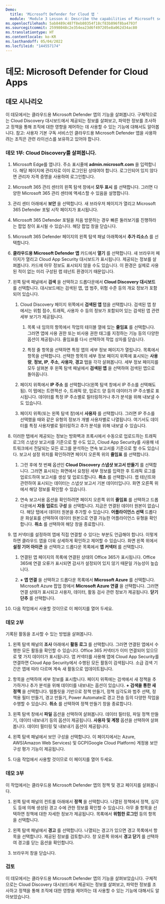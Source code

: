 ```yaml
---
Demo:
  title: 'Microsoft Defender for Cloud 앱 '
  module: 'Module 3 Lesson 4: Describe the capabilities of Microsoft security solutions: Describe threat protection with Microsoft 365 Defender'
ms.openlocfilehash: 5ab8489c487f8eb80354f18cf83b896f8ba4793f
ms.sourcegitcommit: 25998048c2e354ea23d6f497205e8a062d34ac80
ms.translationtype: HT
ms.contentlocale: ko-KR
ms.lasthandoff: 05/04/2022
ms.locfileid: "144557174"
---
```

# <a name="demo-microsoft-defender-for-cloud-apps"></a>데모: Microsoft Defender for Cloud Apps

## <a name="demo-scenario"></a>데모 시나리오

이 데모에서는 클라우드용 Microsoft Defender 앱의 기능을 살펴봅니다.  구체적으로는 Cloud Discovery 대시보드에서 제공되는 정보를 살펴보고, 파악한 정보를 조사하고 정책을 통해 조직에 대한 영향을 제어하는 데 사용할 수 있는 기능에 대해서도 알아봅니다.  참고:  사용자 기본 구독 서비스인 클라우드용 Microsoft Defender 앱을 사용하려는 조직은 관련 라이선스를 보유하고 있어야 합니다.  

### <a name="demo-part-1-explore-cloud-discovery"></a>데모 1부: Cloud Discovery를 살펴봅니다.

1. Microsoft Edge를 엽니다. 주소 표시줄에 **admin.microsoft.com** 을 입력합니다.  해당 페이지에 관리자로 이미 로그인된 상태여야 합니다.  로그인되어 있지 않다면 관리자 자격 증명을 사용하여 로그인합니다.

1. Microsoft 365 관리 센터의 왼쪽 탐색 창에서 **모두 표시** 를 선택합니다.  그러면 다양한 Microsoft 365 관리 센터에 액세스할 수 있음을 설명합니다.

1. 관리 센터 아래에서 **보안** 을 선택합니다.  새 브라우저 페이지가 열리고 Microsoft 365 Defender 포털 시작 페이지가 표시됩니다.  

1. Microsoft 365 Defender 포털을 처음 방문하는 경우 빠른 둘러보기를 진행하라는 팝업 창이 표시될 수 있습니다.  해당 팝업 창을 닫습니다.

1. Microsoft 365 Defender 페이지의 왼쪽 탐색 패널 아래쪽에서 **추가 리소스** 를 선택합니다.

1. **클라우드용 Microsoft Defender 앱** 카드에서 **열기** 를 선택합니다.  새 브라우저 페이지가 열리고 Cloud App Security 대시보드가 표시됩니다.  제공되는 정보를 살펴봅니다.  카드에 아무 정보도 표시되지 않을 수도 있습니다. 이 환경은 실제로 사용된 적이 없는 미리 구성된 랩 테넌트 환경이기 때문입니다.  

1. 왼쪽 탐색 패널에서 **검색** 을 선택하고 드롭다운에서 **Cloud Discovery 대시보드** 를 선택합니다.  대시보드에는 검색된 앱, 앱 범주, 위험 수준 등의 개요 정보가 포함되어 있습니다.  

    1. Cloud Discovery 페이지 위쪽에서 **검색된 앱** 탭을 선택합니다.  검색된 앱 창에서는 위험 점수, 트래픽, 사용자 수 등의 정보가 포함되어 있는 검색된 앱 관련 세부 보기가 제공됩니다.

        1. 목록 내 임의의 항목에서 작업의 테이블 열에 있는 **줄임표** 를 선택합니다.  그러면 앱에 사용 권한 또는 비사용 권한 태그를 지정하는 기능 등의 다양한 옵션이 제공됩니다.  줄임표를 다시 선택하여 작업 상자를 닫습니다.

        1. 특정 줄 항목을 선택하면 특정 앱의 세부 정보 페이지가 열립니다.  목록에서 항목을 선택합니다.  선택한 항목의 세부 정보 페이지 위쪽에 표시되는  **사용량**, **정보, IP**, **주소**, **사용자**, **경고** 탭을 각각 살펴봅니다. 세부 정보 페이지를 모두 살펴본 후 왼쪽 탐색 패널에서 **검색된 앱** 을 선택하여 검색된 앱으로 돌아옵니다.

    1. 페이지 위쪽에서 **IP 주소** 를 선택합니다(왼쪽 탐색 창에서 IP 주소를 선택해도 됨).  이 탭에는 트랜잭션 수, 트래픽 양, 업로드 양 등의 데이터가 IP 주소별로 표시됩니다.  데이터를 특정 IP 주소별로 필터링하거나 추가 분석을 위해 내보낼 수도 있습니다.

    1. 페이지 위쪽(또는 왼쪽 탐색 창)에서 **사용자** 를 선택합니다.  그러면 IP 주소를 선택했을 때와 같은 유형의 정보가 개별 사용자별로 나열됩니다.  여기서도 데이터를 특정 사용자별로 필터링하고 추가 분석을 위해 내보낼 수 있습니다.

1. 이러한 탭에서 제공되는 정보는 방화벽과 프록시에서 수동으로 업로드하는 트래픽 로그의 스냅샷 보고서를 기준으로 할 수도 있고, Cloud App Security를 사용해 네트워크에서 전달되는 모든 로그를 분석하는 연속 보고서를 기준으로 할 수도 있습니다.  보고서 설정 위치를 확인하려면 페이지 오른쪽 위의 **줄임표** 를 선택합니다.

    1. 그런 후에 첫 번째 옵션인 **Cloud Discovery 스냅샷 보고서 만들기** 를 선택합니다. 그러면 표시되는 화면에서 요청된 세부 정보를 입력한 후 트래픽 로그를 업로드하여 보고서를 생성 및 업로드합니다.  **취소** 를 선택합니다.  랩 테넌트와 관련하여 표시되는 데이터는 스냅샷 보고서 기본 데이터입니다. 화면 오른쪽 위에서 해당 정보를 확인할 수 있습니다.

    1. 연속 보고서용 옵션을 확인하려면 페이지 오른쪽 위의 **줄임표** 를 선택하고 드롭다운에서 **자동 업로드 구성** 을 선택합니다.  지금은 연결된 데이터 원본이 없습니다. 해당 탭에서 데이터 원본을 추가할 수 있습니다. **어플라이언스 선택** 드롭다운 화살표를 선택하여 데이터 원본으로 연결 가능한 어플라이언스 유형을 확인합니다.  **취소** 를 선택하여 해당 창을 종료합니다.

1. 앱 커넥터를 설정하여 앱에 직접 연결할 수 있다는 부분도 언급해야 합니다. 이렇게 하면 클라우드 앱을 더욱 상세하게 확인하고 제어할 수 있습니다. 화면 왼쪽 위에서 **설정 기어 아이콘** 을 선택하고 드롭다운 목록에서 **앱 커넥터** 를 선택합니다.  

    1. 연결된 앱 페이지의 목록에 연결된 상태의 Office 365가 표시됩니다.  Office 365에 연결 오류가 표시되면 감사가 설정되어 있지 않기 때문일 가능성이 높습니다.

    1. **+ 앱 연결** 을 선택하고 드롭다운 목록에서 **Microsoft Azure** 를 선택합니다.  Microsoft Azure 팝업 창에서 **Microsoft Azure 연결** 을 선택합니다.  그러면 연결 상태가 표시되고 사용자, 데이터, 활동 검사 관련 정보가 제공됩니다.  **닫기 단추** 를 선택합니다.

1. 다음 작업에서 사용할 것이므로 이 페이지를 열어 두세요.

### <a name="demo-part-2"></a>데모 2부

기록된 활동을 조사할 수 있는 방법을 살펴봅니다.

1. 왼쪽 탐색 패널의 **조사** 아래에서 **활동 로그** 를 선택합니다.  그러면 연결된 앱에서 수행한 모든 활동을 확인할 수 있습니다.   Office 365 커넥터가 이미 연결되어 있으므로 몇 가지 데이터가 표시됩니다. 앱 커넥터를 사용해 앱에 Cloud App Security를 연결하면 Cloud App Security에서 수행된 모든 활동이 검색됩니다. 소급 검색 기간은 앱에 따라 다르며 계속 새 활동으로 업데이트됩니다.  

1. 항목을 선택하여 세부 정보를 표시합니다. 페이지 위쪽에는 검색에서 새 정책을 추가하거나 추가 분석을 위해 데이터를 내보내는 옵션이 있습니다.  **+ 검색을 통한 새 정책** 을 선택합니다.  템플릿을 기반으로 정책 만들기, 정책 심각도와 범주 선택, 정책용 필터 만들기, 경고 만들기, Power Automate로 경고 전송 등의 다양한 작업을 수행할 수 있습니다.  **취소** 를 선택하여 정책 만들기 창을 종료합니다.

1. 왼쪽 탐색 창에서 **파일** 옵션을 선택하여 살펴봅니다. 데이터 필터링, 파일 정책 만들기, 데이터 내보내기 등의 옵션이 제공됩니다.  **사용자 및 계정** 옵션을 선택하여 살펴봅니다.  데이터 필터링 및 내보내기 옵션이 제공됩니다.

1. 왼쪽 탐색 패널에서 보안 구성을 선택합니다. 이 페이지에서는 Azure, AWS(Amazon Web Services) 및 GCP(Google Cloud Platform) 계정용 보안 구성 평가 기능이 제공됩니다.

1. 다음 작업에서 사용할 것이므로 이 페이지를 열어 두세요.

### <a name="demo-part-3"></a>데모 3부

이 작업에서는 클라우드용 Microsoft Defender 앱의 정책 및 경고 페이지를 살펴봅니다.

1. 왼쪽 탐색 패널의 컨트롤 아래에서 **정책** 을 선택합니다.  나열된 정책에서 정책, 심각도 등에 의해 생성된 경고 수에 관한 정보를 확인할 수 있습니다. 아무 줄 항목을 선택하면 정책에 대한 자세한 정보가 제공됩니다. 목록에서 **위험한 로그인** 등의 항목을 선택합니다.  

1. 왼쪽 탐색 패널에서 **경고** 를 선택합니다.  나열되는 경고가 있으면 경고 목록에서 항목을 선택합니다. 제공된 정보를 검토합니다.  창 오른쪽 위에서 **경고 닫기** 를 선택하여 경고를 닫는 옵션을 확인합니다.  

1. 브라우저 창을 닫습니다.

### <a name="review"></a>검토

이 데모에서는 클라우드용 Microsoft Defender 앱의 기능을 살펴보았습니다.  구체적으로는 Cloud Discovery 대시보드에서 제공되는 정보를 살펴보고, 파악한 정보를 조사하고 정책을 통해 조직에 대한 영향을 제어하는 데 사용할 수 있는 기능에 대해서도 알아보았습니다.
